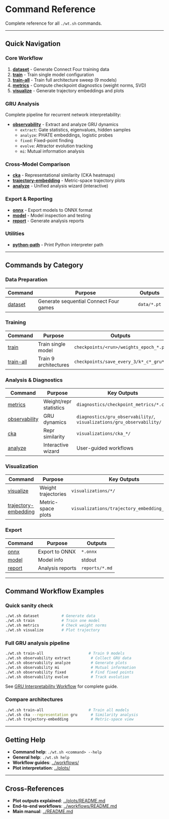 # Command Reference

Complete reference for all `./wt.sh` commands.

---

## Quick Navigation

### Core Workflow
1. **[dataset](./dataset.md)** - Generate Connect Four training data
2. **[train](./train.md)** - Train single model configuration
3. **[train-all](./train-all.md)** - Train full architecture sweep (9 models)
4. **[metrics](./metrics.md)** - Compute checkpoint diagnostics (weight norms, SVD)
5. **[visualize](./visualize.md)** - Generate trajectory embeddings and plots

### GRU Analysis
Complete pipeline for recurrent network interpretability:
- **[observability](./observability.md)** - Extract and analyze GRU dynamics
  - `extract`: Gate statistics, eigenvalues, hidden samples
  - `analyze`: PHATE embeddings, logistic probes
  - `fixed`: Fixed-point finding
  - `evolve`: Attractor evolution tracking
  - `mi`: Mutual information analysis

### Cross-Model Comparison
- **[cka](./cka.md)** - Representational similarity (CKA heatmaps)
- **[trajectory-embedding](./trajectory-embedding.md)** - Metric-space trajectory plots
- **[analyze](./analyze.md)** - Unified analysis wizard (interactive)

### Export & Reporting
- **[onnx](./onnx.md)** - Export models to ONNX format
- **[model](./model.md)** - Model inspection and testing
- **[report](./report.md)** - Generate analysis reports

### Utilities
- **[python-path](./python-path.md)** - Print Python interpreter path

---

## Commands by Category

### Data Preparation
| Command | Purpose | Outputs |
|---------|---------|---------|
| [dataset](./dataset.md) | Generate sequential Connect Four games | `data/*.pt` |

### Training
| Command | Purpose | Outputs |
|---------|---------|---------|
| [train](./train.md) | Train single model | `checkpoints/<run>/weights_epoch_*.pt` |
| [train-all](./train-all.md) | Train 9 architectures | `checkpoints/save_every_3/k*_c*_gru*/` |

### Analysis & Diagnostics
| Command | Purpose | Key Outputs |
|---------|---------|-------------|
| [metrics](./metrics.md) | Weight/repr statistics | `diagnostics/checkpoint_metrics/*.csv` |
| [observability](./observability.md) | GRU dynamics | `diagnostics/gru_observability/`, `visualizations/gru_observability/` |
| [cka](./cka.md) | Repr similarity | `visualizations/cka_*/` |
| [analyze](./analyze.md) | Interactive wizard | User-guided workflows |

### Visualization
| Command | Purpose | Key Outputs |
|---------|---------|-------------|
| [visualize](./visualize.md) | Weight trajectories | `visualizations/*/` |
| [trajectory-embedding](./trajectory-embedding.md) | Metric-space plots | `visualizations/trajectory_embedding_*.png` |

### Export
| Command | Purpose | Outputs |
|---------|---------|---------|
| [onnx](./onnx.md) | Export to ONNX | `*.onnx` |
| [model](./model.md) | Model info | stdout |
| [report](./report.md) | Analysis reports | `reports/*.md` |

---

## Command Workflow Examples

### Quick sanity check
```bash
./wt.sh dataset          # Generate data
./wt.sh train            # Train one model
./wt.sh metrics          # Check weight norms
./wt.sh visualize        # Plot trajectory
```

### Full GRU analysis pipeline
```bash
./wt.sh train-all                    # Train 9 models
./wt.sh observability extract         # Collect GRU data
./wt.sh observability analyze         # Generate plots
./wt.sh observability mi              # Mutual information
./wt.sh observability fixed           # Find fixed points
./wt.sh observability evolve          # Track evolution
```

See [GRU Interpretability Workflow](../workflows/gru_interpretability.md) for complete guide.

### Compare architectures
```bash
./wt.sh train-all                    # Train all models
./wt.sh cka --representation gru      # Similarity analysis
./wt.sh trajectory-embedding          # Metric-space view
```

---

## Getting Help

- **Command help**: `./wt.sh <command> --help`
- **General help**: `./wt.sh help`
- **Workflow guides**: [../workflows/](../workflows/)
- **Plot interpretation**: [../plots/](../plots/)

---

## Cross-References

- **Plot outputs explained**: [../plots/README.md](../plots/README.md)
- **End-to-end workflows**: [../workflows/README.md](../workflows/README.md)
- **Main manual**: [../README.md](../README.md)
